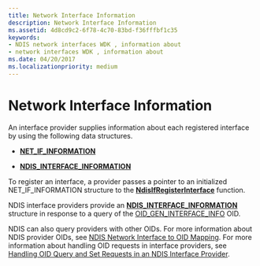 ```yaml
---
title: Network Interface Information
description: Network Interface Information
ms.assetid: 4d8cd9c2-6f78-4c70-83bd-f36fffbf1c35
keywords:
- NDIS network interfaces WDK , information about
- network interfaces WDK , information about
ms.date: 04/20/2017
ms.localizationpriority: medium
---
```


# Network Interface Information





An interface provider supplies information about each registered interface by using the following data structures.

-   [**NET\_IF\_INFORMATION**](https://docs.microsoft.com/windows-hardware/drivers/ddi/ndis/ns-ndis-_net_if_information)

-   [**NDIS\_INTERFACE\_INFORMATION**](https://docs.microsoft.com/windows/desktop/api/ifdef/ns-ifdef-_ndis_interface_information)

To register an interface, a provider passes a pointer to an initialized NET\_IF\_INFORMATION structure to the [**NdisIfRegisterInterface**](https://docs.microsoft.com/windows-hardware/drivers/ddi/ndis/nf-ndis-ndisifregisterinterface) function.

NDIS interface providers provide an [**NDIS\_INTERFACE\_INFORMATION**](https://docs.microsoft.com/windows/desktop/api/ifdef/ns-ifdef-_ndis_interface_information) structure in response to a query of the [OID\_GEN\_INTERFACE\_INFO](https://docs.microsoft.com/windows-hardware/drivers/network/oid-gen-interface-info) OID.

NDIS can also query providers with other OIDs. For more information about NDIS provider OIDs, see [NDIS Network Interface to OID Mapping](mapping-of-ndis-network-interfaces-to-ndis-oids.md). For more information about handling OID requests in interface providers, see [Handling OID Query and Set Requests in an NDIS Interface Provider](handling-oid-query-and-set-requests-in-an-ndis-interface-provider.md).

 

 





